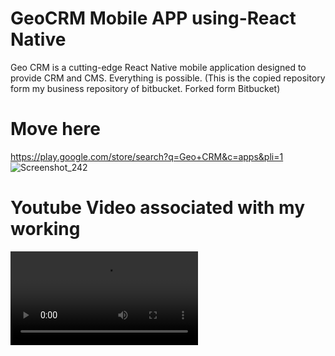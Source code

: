 # GeoCRM Mobile APP using-React Native

Geo CRM is a cutting-edge React Native mobile application designed to provide CRM and CMS. Everything is possible.
(This is the copied repository form my business repository of bitbucket. Forked form Bitbucket)

# Move here 
https://play.google.com/store/search?q=Geo+CRM&c=apps&pli=1
![Screenshot_242](https://github.com/stuartgregorysharpe/CRM.MobileApp.using.ReactNative-GeoCRM/assets/137684294/a7e53274-00f3-4dfa-b6b1-4049c06eb794)


# Youtube Video associated with my working

<video src="https://youtu.be/CQ2PpI6EPco" />



Feature 1: Modern Style DashBoard

Feature 2: Learning Module

Feature 3: Shipping, Booking

Feature 4: Office, Report, Galery and so on

...
# Install dependencies:
npm install or yarn

# Support
If you encounter any issues or require support, please open an issue on our GitHub issues page.

# License
This project is licensed under the MIT License - see the LICENSE.md file for details.


#When Uncategorise error
nvm alias default system

# uninstalled package
-@react-native-community/datetimepicker
@react-native-picker/picker

1. Stock List -> GET  /stockmodule/stock-list
2. Movements List ->GET  /stockmodule/movements-list?page_nr=0
3. Returns List -> GET  /stockmodule/returns-list
4. Add Stock field options -> GET  /stockmodule/stock-field-data?action=add_stock
5. Add Stock Submit  ->  POST /stockmodule/add-stock
6. Location Devices -> GET  /locations/location-devices?location_id=1354
7. Transfer User dropdown -> GET   /stockmodule/users
8. POST stockmodule/sell-to-trader
9. POST stockmodule/swop-at-trader
10. POST stockmodule/transfer
11. POST stockmodule/return-device
12. POST stockmodule/return-to-warehouse

# how to generate release apk and aab file
react-native bundle --platform android --dev false --entry-file index.js --bundle-output android/app/src/main/assets/index.android.bundle 
--assets-dest android/app/src/main/res/

cd android
  
./gradlew assembleRelease
./gradlew bundleRelease


# check sqlite file
adb shell runs the shell
in shell run:
adb shell
run-as package-name(com.geoverse_app_rn)
cat filename.db > /sdcard/filename.db
exist shell session (Ctrl  + D)
adb pull /sdcard/filename.db

adb pull /sdcard/filename.db

online view link
https://sqliteviewer.app/#/maindb.db/table/locations_custom_master_field_data/




# Resolve Error in project build
 1. Could not resolve project :react-native-hms-availability.
    Replace the hmscore library manually

# install guide
1. go to the project folder, and run 'npm install' command in terminal.
2. need to add the node_modules manually
   node_module's name: 'react-native-mordern-datepicker', 'react-native-signature-canvas'
   we need to copy above libraries and replace it in node_modules folder.
   for HMS app, we need to add "@hmscore" library in node_module folder. 
   and for HMS app, we need to add 'agconnect-services.json' file under android/app folder.
3. it is the time to generate apk and aab file for android.
   we need to run following commands in terminal

   react-native bundle --platform android --dev false --entry-file index.js --bundle-output android/app/src/main/assets/index.android.bundle --assets-dest android/app/src/main/res/

   cd android

   ./gradlew assembleRelease
   ./gradlew bundleRelease

   assembleRelease command will generate apk file in android/app/release(android/app/build) folder.
   and bundleRelease will generate aab file in android/app/release(android/app/build) folder.


# Upgrade react-native-paper version 
"react-native-paper": "^4.10.1",

